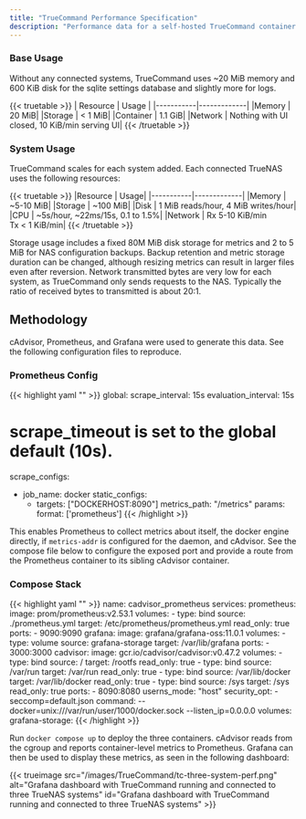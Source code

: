 ```yaml
---
title: "TrueCommand Performance Specification"
description: "Performance data for a self-hosted TrueCommand container."
---
```


### Base Usage

Without any connected systems, TrueCommand uses ~20 MiB memory and 600 KiB disk for the sqlite settings database and slightly more for logs.

{{< truetable >}}
| Resource | Usage |
|-----------|-------------|
|Memory | 20 MiB|
|Storage | < 1 MiB|
|Container | 1.1 GiB|
|Network | Nothing with UI closed, 10 KiB/min serving UI|
{{< /truetable >}}

### System Usage

TrueCommand scales for each system added.
Each connected TrueNAS uses the following resources:

{{< truetable >}}
|Resource | Usage|
|-----------|-------------|
|Memory | ~5-10 MiB|
|Storage | ~100 MiB|
|Disk | 1 MiB reads/hour, 4 MiB writes/hour|
|CPU | ~5s/hour, ~22ms/15s, 0.1 to 1.5%|
|Network | Rx 5-10 KiB/min<br>Tx < 1 KiB/min|
{{< /truetable >}}

Storage usage includes a fixed 80M MiB disk storage for metrics and 2 to 5 MiB for NAS configuration backups.
Backup retention and metric storage duration can be changed, although resizing metrics can result in larger files even after reversion.
Network transmitted bytes are very low for each system, as TrueCommand only sends requests to the NAS.
Typically the ratio of received bytes to transmitted is about 20:1.

## Methodology

cAdvisor, Prometheus, and Grafana were used to generate this data. See the following configuration files to reproduce.

### Prometheus Config

{{< highlight yaml "" >}}
global:
  scrape_interval: 15s
  evaluation_interval: 15s
  # scrape_timeout is set to the global default (10s).

scrape_configs:
  - job_name: docker
    static_configs:
      - targets: ["DOCKERHOST:8090"]
    metrics_path: "/metrics"
    params:
      format: ['prometheus']
{{< /highlight >}}

This enables Prometheus to collect metrics about itself, the docker engine directly, if `metrics-addr` is configured for the daemon, and cAdvisor.
See the compose file below to configure the exposed port and provide a route from the Prometheus container to its sibling cAdvisor container.

### Compose Stack

{{< highlight yaml "" >}}
name: cadvisor_prometheus
services:
  prometheus:
    image: prom/prometheus:v2.53.1
    volumes:
      - type: bind
        source: ./prometheus.yml
        target: /etc/prometheus/prometheus.yml
        read_only: true
    ports:
      - 9090:9090
  grafana:
    image: grafana/grafana-oss:11.0.1
    volumes:
      - type: volume
        source: grafana-storage
        target: /var/lib/grafana
    ports:
      - 3000:3000
  cadvisor:
    image: gcr.io/cadvisor/cadvisor:v0.47.2
    volumes:
      - type: bind
        source: /
        target: /rootfs
        read_only: true
      - type: bind
        source: /var/run
        target: /var/run
        read_only: true
      - type: bind
        source: /var/lib/docker
        target: /var/lib/docker
        read_only: true
      - type: bind
        source: /sys
        target: /sys
        read_only: true
    ports:
      - 8090:8080
    userns_mode: "host"
    security_opt:
      - seccomp=default.json
    command: --docker=unix:///var/run/user/1000/docker.sock --listen_ip=0.0.0.0
volumes:
  grafana-storage:
{{< /highlight >}}

Run `docker compose up` to deploy the three containers.
cAdvisor reads from the cgroup and reports container-level metrics to Prometheus.
Grafana can then be used to display these metrics, as seen in the following dashboard:

{{< trueimage src="/images/TrueCommand/tc-three-system-perf.png" alt="Grafana dashboard with TrueCommand running and connected to three TrueNAS systems" id="Grafana dashboard with TrueCommand running and connected to three TrueNAS systems" >}}